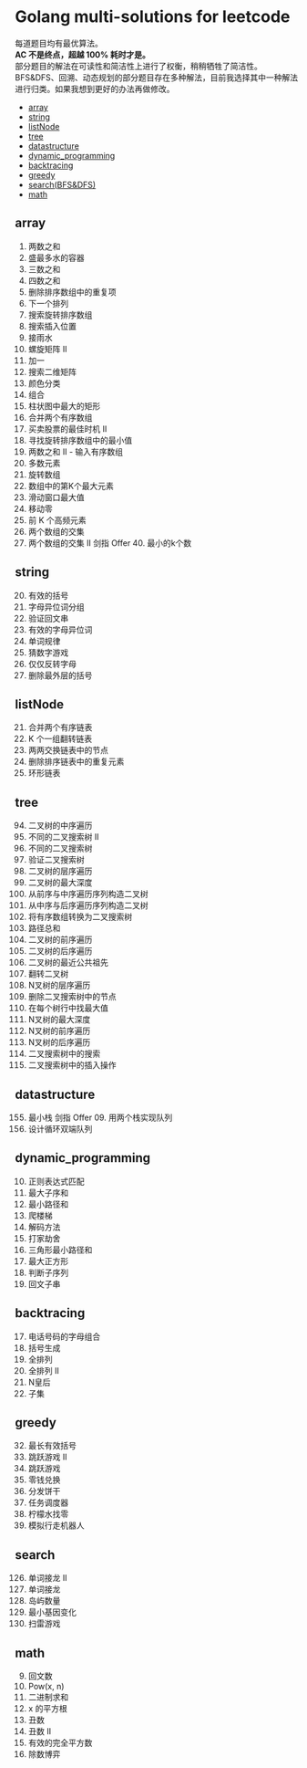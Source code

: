 # Golang multi-solutions for leetcode
每道题目均有最优算法。  
**AC 不是终点，超越 100% 耗时才是。**  
部分题目的解法在可读性和简洁性上进行了权衡，稍稍牺牲了简洁性。  
BFS&DFS、回溯、动态规划的部分题目存在多种解法，目前我选择其中一种解法进行归类。如果我想到更好的办法再做修改。

* [array](#array)
* [string](#string)
* [listNode](#listNode)
* [tree](#tree)
* [datastructure](#datastructure)
* [dynamic_programming](#dynamic-programming)
* [backtracing](#backtracing)
* [greedy](#greedy)
* [search(BFS&DFS)](#search)
* [math](#math)

## array
1. 两数之和
11. 盛最多水的容器
15. 三数之和
18. 四数之和
26. 删除排序数组中的重复项
31. 下一个排列
33. 搜索旋转排序数组
35. 搜索插入位置
42. 接雨水
59. 螺旋矩阵 II
66. 加一
74. 搜索二维矩阵
75. 颜色分类
77. 组合
84. 柱状图中最大的矩形
88. 合并两个有序数组
122. 买卖股票的最佳时机 II
153. 寻找旋转排序数组中的最小值
167. 两数之和 II - 输入有序数组
169. 多数元素
189. 旋转数组
215. 数组中的第K个最大元素
239. 滑动窗口最大值
283. 移动零
347. 前 K 个高频元素
349. 两个数组的交集
350. 两个数组的交集 II
剑指 Offer 40. 最小的k个数

## string
20. 有效的括号
49. 字母异位词分组
125. 验证回文串
242. 有效的字母异位词
290. 单词规律
299. 猜数字游戏
917. 仅仅反转字母
1021. 删除最外层的括号

## listNode
21. 合并两个有序链表
25. K 个一组翻转链表
24. 两两交换链表中的节点
83. 删除排序链表中的重复元素
141. 环形链表

## tree
94. 二叉树的中序遍历
95. 不同的二叉搜索树 II
96. 不同的二叉搜索树
98. 验证二叉搜索树
102. 二叉树的层序遍历
104. 二叉树的最大深度
105. 从前序与中序遍历序列构造二叉树
106. 从中序与后序遍历序列构造二叉树
108. 将有序数组转换为二叉搜索树
112. 路径总和
144. 二叉树的前序遍历
145. 二叉树的后序遍历
236. 二叉树的最近公共祖先
266. 翻转二叉树
429. N叉树的层序遍历
450. 删除二叉搜索树中的节点
515. 在每个树行中找最大值
559. N叉树的最大深度
589. N叉树的前序遍历
590. N叉树的后序遍历
700. 二叉搜索树中的搜索
701. 二叉搜索树中的插入操作

## datastructure
155. 最小栈
剑指 Offer 09. 用两个栈实现队列
641. 设计循环双端队列

## dynamic_programming
10. 正则表达式匹配
53. 最大子序和
64. 最小路径和
70. 爬楼梯
91. 解码方法
198. 打家劫舍
120. 三角形最小路径和
221. 最大正方形
392. 判断子序列
647. 回文子串

## backtracing
17. 电话号码的字母组合
22. 括号生成
46. 全排列
47. 全排列 II
51. N皇后
78. 子集

## greedy
32. 最长有效括号
45. 跳跃游戏 II
55. 跳跃游戏
322. 零钱兑换
455. 分发饼干
621. 任务调度器
860. 柠檬水找零
874. 模拟行走机器人

## search
126. 单词接龙 II
127. 单词接龙
200. 岛屿数量
433. 最小基因变化
529. 扫雷游戏

## math
9. 回文数
50. Pow(x, n)
67. 二进制求和
69. x 的平方根
263. 丑数
264. 丑数 II
367. 有效的完全平方数
1025. 除数博弈